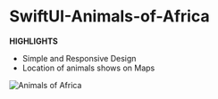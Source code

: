 # SwiftUI-Animals-of-Africa

**HIGHLIGHTS**
- Simple and Responsive Design
- Location of animals shows on Maps

![Animals of Africa](https://user-images.githubusercontent.com/17406592/148791893-f4e2332f-4f97-4b87-aab3-79d36b588435.gif)
